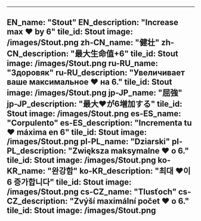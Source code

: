 ---

EN_name: "Stout"
EN_description: "Increase max ❤️ by 6"
tile_id: Stout
image: /images/Stout.png
zh-CN_name: "健壮"
zh-CN_description: "最大生命值+6"
tile_id: Stout
image: /images/Stout.png
ru-RU_name: "Здоровяк"
ru-RU_description: "Увеличивает ваше максимальное ❤️ на 6."
tile_id: Stout
image: /images/Stout.png
jp-JP_name: "屈強"
jp-JP_description: "最大❤️が6増加する"
tile_id: Stout
image: /images/Stout.png
es-ES_name: "Corpulento"
es-ES_description: "Incrementa tu ❤️ máxima en 6"
tile_id: Stout
image: /images/Stout.png
pl-PL_name: "Dziarski"
pl-PL_description: "Zwiększa maksymalne ❤️ o 6."
tile_id: Stout
image: /images/Stout.png
ko-KR_name: "완강함"
ko-KR_description: "최대 ❤️이 6 증가합니다"
tile_id: Stout
image: /images/Stout.png
cs-CZ_name: "Tlusťoch"
cs-CZ_description: "Zvýší maximální počet ❤️ o 6."
tile_id: Stout
image: /images/Stout.png
---